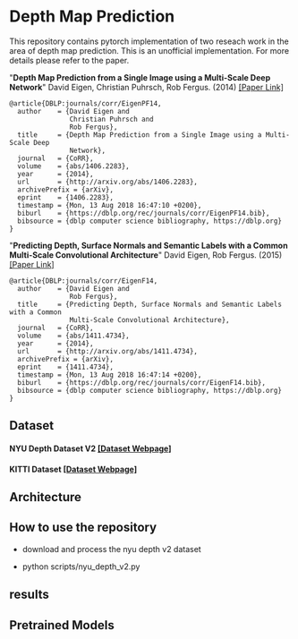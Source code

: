 # Depth Map Prediction
This repository contains pytorch implementation of two reseach work in the area of depth map prediction. This is an unofficial implementation. For more details please refer to the paper.

"**Depth Map Prediction from a Single Image using a Multi-Scale Deep Network**" David Eigen, Christian Puhrsch, Rob Fergus. (2014) [[Paper Link]](https://arxiv.org/pdf/1406.2283.pdf)
```
@article{DBLP:journals/corr/EigenPF14,
  author    = {David Eigen and
               Christian Puhrsch and
               Rob Fergus},
  title     = {Depth Map Prediction from a Single Image using a Multi-Scale Deep
               Network},
  journal   = {CoRR},
  volume    = {abs/1406.2283},
  year      = {2014},
  url       = {http://arxiv.org/abs/1406.2283},
  archivePrefix = {arXiv},
  eprint    = {1406.2283},
  timestamp = {Mon, 13 Aug 2018 16:47:10 +0200},
  biburl    = {https://dblp.org/rec/journals/corr/EigenPF14.bib},
  bibsource = {dblp computer science bibliography, https://dblp.org}
}
```
"**Predicting Depth, Surface Normals and Semantic Labels with a Common Multi-Scale Convolutional Architecture**" David Eigen, Rob Fergus. (2015) [[Paper Link]](https://arxiv.org/pdf/1411.4734v4.pdf)
```
@article{DBLP:journals/corr/EigenF14,
  author    = {David Eigen and
               Rob Fergus},
  title     = {Predicting Depth, Surface Normals and Semantic Labels with a Common
               Multi-Scale Convolutional Architecture},
  journal   = {CoRR},
  volume    = {abs/1411.4734},
  year      = {2014},
  url       = {http://arxiv.org/abs/1411.4734},
  archivePrefix = {arXiv},
  eprint    = {1411.4734},
  timestamp = {Mon, 13 Aug 2018 16:47:14 +0200},
  biburl    = {https://dblp.org/rec/journals/corr/EigenF14.bib},
  bibsource = {dblp computer science bibliography, https://dblp.org}
}
```

## Dataset
#### NYU Depth Dataset V2 [[Dataset Webpage]](https://cs.nyu.edu/~silberman/datasets/nyu_depth_v2.html)

#### KITTI Dataset [[Dataset Webpage]](http://www.cvlibs.net/datasets/kitti/eval_depth_all.php)

## Architecture

## How to use the repository
* download and process the nyu depth v2 dataset
- python scripts/nyu_depth_v2.py

## results

## Pretrained Models
